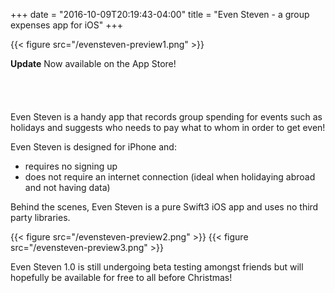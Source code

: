 +++
date = "2016-10-09T20:19:43-04:00"
title = "Even Steven - a group expenses app for iOS"
+++

{{< figure src="/evensteven-preview1.png" >}}

**Update** Now available on the App Store!

<a href="https://itunes.apple.com/us/app/even-steven-group-expenses/id1163572319?mt=8" style="display:inline-block;overflow:hidden;background:url(//linkmaker.itunes.apple.com/assets/shared/badges/en-us/appstore-lrg.svg) no-repeat;width:135px;height:40px;background-size:contain;"></a>

Even Steven is a handy app that records group spending for events such as holidays and suggests who needs to pay what to whom in order to get even! 

Even Steven is designed for iPhone and:

- requires no signing up
- does not require an internet connection (ideal when holidaying abroad and not having data)

Behind the scenes, Even Steven is a pure Swift3 iOS app and uses no third party libraries.

{{< figure src="/evensteven-preview2.png" >}}
{{< figure src="/evensteven-preview3.png" >}}

Even Steven 1.0 is still undergoing beta testing amongst friends but will hopefully be available for free to all before Christmas!
